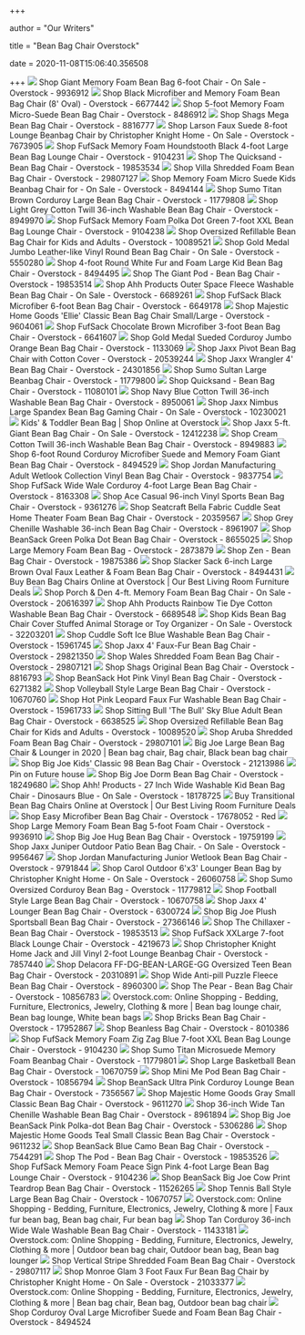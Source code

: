 +++
        
author = "Our Writers"
        
title = "Bean Bag Chair Overstock"
        
date = 2020-11-08T15:06:40.356508
        
+++
[ ![](https://ak1.ostkcdn.com/images/products/9936912/Giant-Memory-Foam-Bean-Bag-6-foot-Chair-9b086ac8-cece-4993-ba1e-8b4bafbe22af_600.jpg?impolicy=medium)](https://ak1.ostkcdn.com/images/products/9936912/Giant-Memory-Foam-Bean-Bag-6-foot-Chair-9b086ac8-cece-4993-ba1e-8b4bafbe22af_600.jpg?impolicy=medium) Shop Giant Memory Foam Bean Bag 6-foot Chair - On Sale - Overstock - 9936912
[ ![](https://ak1.ostkcdn.com/images/products/6677442/Black-Microfiber-and-Memory-Foam-Bean-Bag-Chair-8-Oval-9ee9e230-5b12-4695-bc4e-2092c8161f85_600.jpg?impolicy=medium)](https://ak1.ostkcdn.com/images/products/6677442/Black-Microfiber-and-Memory-Foam-Bean-Bag-Chair-8-Oval-9ee9e230-5b12-4695-bc4e-2092c8161f85_600.jpg?impolicy=medium) Shop Black Microfiber and Memory Foam Bean Bag Chair (8' Oval) - Overstock  - 6677442
[ ![](https://ak1.ostkcdn.com/images/products/8486912/5-foot-Memory-Foam-Bean-Bag-Chair-61302703-a8b2-4884-a03f-7dc82c5ea656_600.jpg?impolicy=medium)](https://ak1.ostkcdn.com/images/products/8486912/5-foot-Memory-Foam-Bean-Bag-Chair-61302703-a8b2-4884-a03f-7dc82c5ea656_600.jpg?impolicy=medium) Shop 5-foot Memory Foam Micro-Suede Bean Bag Chair - Overstock - 8486912
[ ![](https://ak1.ostkcdn.com/images/products/8816777/Shags-Mega-Bean-Bag-Chair-7c653512-ce9b-4be4-bec7-4d653ed6a832_600.jpg?impolicy=medium)](https://ak1.ostkcdn.com/images/products/8816777/Shags-Mega-Bean-Bag-Chair-7c653512-ce9b-4be4-bec7-4d653ed6a832_600.jpg?impolicy=medium) Shop Shags Mega Bean Bag Chair - Overstock - 8816777
[ ![](https://ak1.ostkcdn.com/images/products/is/images/direct/b67af45b5a4552c078fd2d504d63dcc00a33cf3a/Larson-Faux-Suede-8-foot-Lounge-Beanbag-Chair-by-Christopher-Knight-Home.jpg?impolicy=medium)](https://ak1.ostkcdn.com/images/products/is/images/direct/b67af45b5a4552c078fd2d504d63dcc00a33cf3a/Larson-Faux-Suede-8-foot-Lounge-Beanbag-Chair-by-Christopher-Knight-Home.jpg?impolicy=medium) Shop Larson Faux Suede 8-foot Lounge Beanbag Chair by Christopher Knight  Home - On Sale - Overstock - 7673905
[ ![](https://ak1.ostkcdn.com/images/products/9104231/FufSack-Memory-Foam-Houndstooth-Black-4-foot-Large-Bean-Bag-Lounge-Chair-5aa14372-1135-457b-8338-784b4dcc4d6d_600.jpg?impolicy=medium)](https://ak1.ostkcdn.com/images/products/9104231/FufSack-Memory-Foam-Houndstooth-Black-4-foot-Large-Bean-Bag-Lounge-Chair-5aa14372-1135-457b-8338-784b4dcc4d6d_600.jpg?impolicy=medium) Shop FufSack Memory Foam Houndstooth Black 4-foot Large Bean Bag Lounge  Chair - Overstock - 9104231
[ ![](https://ak1.ostkcdn.com/images/products/19853534/The-Quicksand-Bean-Bag-Chair-38988c81-c75a-4c4e-a08d-5a044dc9a37d_600.jpg?impolicy=medium)](https://ak1.ostkcdn.com/images/products/19853534/The-Quicksand-Bean-Bag-Chair-38988c81-c75a-4c4e-a08d-5a044dc9a37d_600.jpg?impolicy=medium) Shop The Quicksand - Bean Bag Chair - Overstock - 19853534
[ ![](https://ak1.ostkcdn.com/images/products/29807127/Villa-Shredded-Foam-Bean-Bag-Chair-7c6e6e41-2b41-4dbc-a4c0-514f66fe6cb8_600.jpg?impolicy=medium)](https://ak1.ostkcdn.com/images/products/29807127/Villa-Shredded-Foam-Bean-Bag-Chair-7c6e6e41-2b41-4dbc-a4c0-514f66fe6cb8_600.jpg?impolicy=medium) Shop Villa Shredded Foam Bean Bag Chair - Overstock - 29807127
[ ![](https://ak1.ostkcdn.com/images/products/8494144/Black-Micro-Suede-Theater-Sack-Kids-Mini-Sack-Bean-Bag-Chair-in-Plush-Microsuede-e5ca57d9-7101-48f1-9c12-96e3c9c54080_600.jpg?impolicy=medium)](https://ak1.ostkcdn.com/images/products/8494144/Black-Micro-Suede-Theater-Sack-Kids-Mini-Sack-Bean-Bag-Chair-in-Plush-Microsuede-e5ca57d9-7101-48f1-9c12-96e3c9c54080_600.jpg?impolicy=medium) Shop Memory Foam Micro Suede Kids Beanbag Chair for - On Sale - Overstock -  8494144
[ ![](https://ak1.ostkcdn.com/images/products/11779808/Titan-Cord-328413dd-16e4-4540-b149-ff111d8d6328_320.jpg?impolicy=medium)](https://ak1.ostkcdn.com/images/products/11779808/Titan-Cord-328413dd-16e4-4540-b149-ff111d8d6328_320.jpg?impolicy=medium) Shop Sumo Titan Brown Corduroy Large Bean Bag Chair - Overstock - 11779808
[ ![](https://ak1.ostkcdn.com/images/products/8949970/Light-Grey-Cotton-Twill-36-inch-Washable-Bean-Bag-Chair-d7038b19-0f13-41ce-8b35-ad3003e1f161_600.jpg?impolicy=medium)](https://ak1.ostkcdn.com/images/products/8949970/Light-Grey-Cotton-Twill-36-inch-Washable-Bean-Bag-Chair-d7038b19-0f13-41ce-8b35-ad3003e1f161_600.jpg?impolicy=medium) Shop Light Grey Cotton Twill 36-inch Washable Bean Bag Chair - Overstock -  8949970
[ ![](https://ak1.ostkcdn.com/images/products/9104238/FufSack-Memory-Foam-Polka-Dot-Green-7-foot-XXL-Bean-Bag-Lounge-Chair-dd41f5bd-7433-453b-bc52-88a1d375b25c_600.jpg?impolicy=medium)](https://ak1.ostkcdn.com/images/products/9104238/FufSack-Memory-Foam-Polka-Dot-Green-7-foot-XXL-Bean-Bag-Lounge-Chair-dd41f5bd-7433-453b-bc52-88a1d375b25c_600.jpg?impolicy=medium) Shop FufSack Memory Foam Polka Dot Green 7-foot XXL Bean Bag Lounge Chair -  Overstock - 9104238
[ ![](https://ak1.ostkcdn.com/images/products/is/images/direct/00a03078ee7585263a89c4489992ab3f2ed842a6/Kids-%26-Adults-Bean-Bag-Chair.jpg?impolicy=medium)](https://ak1.ostkcdn.com/images/products/is/images/direct/00a03078ee7585263a89c4489992ab3f2ed842a6/Kids-%26-Adults-Bean-Bag-Chair.jpg?impolicy=medium) Shop Oversized Refillable Bean Bag Chair for Kids and Adults - Overstock -  10089521
[ ![](https://ak1.ostkcdn.com/images/products/5550280/Gold-Medal-Jumbo-Leather-like-Vinyl-Round-Bean-Bag-Chair-6c2b18e9-524d-493d-9077-0615c23ca51f_600.jpg?impolicy=medium)](https://ak1.ostkcdn.com/images/products/5550280/Gold-Medal-Jumbo-Leather-like-Vinyl-Round-Bean-Bag-Chair-6c2b18e9-524d-493d-9077-0615c23ca51f_600.jpg?impolicy=medium) Shop Gold Medal Jumbo Leather-like Vinyl Round Bean Bag Chair - On Sale -  Overstock - 5550280
[ ![](https://ak1.ostkcdn.com/images/products/8494495/4-foot-Round-White-Fur-and-Foam-Large-Kid-Bean-Bag-Chair-5c1305e8-ff2e-4ad4-ad36-b0936843014b_600.jpg?impolicy=medium)](https://ak1.ostkcdn.com/images/products/8494495/4-foot-Round-White-Fur-and-Foam-Large-Kid-Bean-Bag-Chair-5c1305e8-ff2e-4ad4-ad36-b0936843014b_600.jpg?impolicy=medium) Shop 4-foot Round White Fur and Foam Large Kid Bean Bag Chair - Overstock -  8494495
[ ![](https://ak1.ostkcdn.com/images/products/19853514/The-Giant-Pod-Bean-Bag-Chair-4f223b68-0797-4b14-b463-873d8913933a_600.jpg?impolicy=medium)](https://ak1.ostkcdn.com/images/products/19853514/The-Giant-Pod-Bean-Bag-Chair-4f223b68-0797-4b14-b463-873d8913933a_600.jpg?impolicy=medium) Shop The Giant Pod - Bean Bag Chair - Overstock - 19853514
[ ![](https://ak1.ostkcdn.com/images/products/6689261/Ahh-Products-Outer-Space-Fleece-Washable-Bean-Bag-Chair-fc946d57-90d4-4607-b537-100c0e568124_600.jpg?impolicy=medium)](https://ak1.ostkcdn.com/images/products/6689261/Ahh-Products-Outer-Space-Fleece-Washable-Bean-Bag-Chair-fc946d57-90d4-4607-b537-100c0e568124_600.jpg?impolicy=medium) Shop Ahh Products Outer Space Fleece Washable Bean Bag Chair - On Sale -  Overstock - 6689261
[ ![](https://ak1.ostkcdn.com/images/products/6649178/FufSack-Black-Microfiber-6-foot-Bean-Bag-Chair-1e8d578b-b384-4736-bc9a-1ca7a439a377_600.jpg?impolicy=medium)](https://ak1.ostkcdn.com/images/products/6649178/FufSack-Black-Microfiber-6-foot-Bean-Bag-Chair-1e8d578b-b384-4736-bc9a-1ca7a439a377_600.jpg?impolicy=medium) Shop FufSack Black Microfiber 6-foot Bean Bag Chair - Overstock - 6649178
[ ![](https://ak1.ostkcdn.com/images/products/9604061/Majestic-Home-Goods-Ellie-Classic-Bean-Bag-Chair-Small-Large-0712060a-2acd-4f65-a52b-eee112bf8941_600.jpg?impolicy=medium)](https://ak1.ostkcdn.com/images/products/9604061/Majestic-Home-Goods-Ellie-Classic-Bean-Bag-Chair-Small-Large-0712060a-2acd-4f65-a52b-eee112bf8941_600.jpg?impolicy=medium) Shop Majestic Home Goods 'Ellie' Classic Bean Bag Chair Small/Large -  Overstock - 9604061
[ ![](https://ak1.ostkcdn.com/images/products/6641607/FufSack-Chocolate-Brown-Microfiber-3-foot-Bean-Bag-Chair-P14204776.jpg?impolicy=medium)](https://ak1.ostkcdn.com/images/products/6641607/FufSack-Chocolate-Brown-Microfiber-3-foot-Bean-Bag-Chair-P14204776.jpg?impolicy=medium) Shop FufSack Chocolate Brown Microfiber 3-foot Bean Bag Chair - Overstock -  6641607
[ ![](https://ak1.ostkcdn.com/images/products/1133069/Gold-Medal-Sueded-Corduroy-Jumbo-Orange-Bean-Bag-Chair-54f94160-fd9f-4b80-a5fc-c173c408f6fd_600.jpg?impolicy=medium)](https://ak1.ostkcdn.com/images/products/1133069/Gold-Medal-Sueded-Corduroy-Jumbo-Orange-Bean-Bag-Chair-54f94160-fd9f-4b80-a5fc-c173c408f6fd_600.jpg?impolicy=medium) Shop Gold Medal Sueded Corduroy Jumbo Orange Bean Bag Chair - Overstock -  1133069
[ ![](https://ak1.ostkcdn.com/images/products/20539244/Jaxx-Pivot-Bean-Bag-Chair-with-Cotton-Cover-99fbd8ca-c4d8-4609-b2e2-251ba3e94926_600.jpg?impolicy=medium)](https://ak1.ostkcdn.com/images/products/20539244/Jaxx-Pivot-Bean-Bag-Chair-with-Cotton-Cover-99fbd8ca-c4d8-4609-b2e2-251ba3e94926_600.jpg?impolicy=medium) Shop Jaxx Pivot Bean Bag Chair with Cotton Cover - Overstock - 20539244
[ ![](https://ak1.ostkcdn.com/images/products/24301856/Jaxx-Wrangler-4-Bean-Bag-Chair-f9aadfdf-9c3d-4365-b41a-abebbb8a7029_600.jpg?impolicy=medium)](https://ak1.ostkcdn.com/images/products/24301856/Jaxx-Wrangler-4-Bean-Bag-Chair-f9aadfdf-9c3d-4365-b41a-abebbb8a7029_600.jpg?impolicy=medium) Shop Jaxx Wrangler 4' Bean Bag Chair - Overstock - 24301856
[ ![](https://ak1.ostkcdn.com/images/products/11779800/Sultan-Cord-d42ad653-1691-4ad9-aa3c-c9870abaa711_320.jpg?impolicy=medium)](https://ak1.ostkcdn.com/images/products/11779800/Sultan-Cord-d42ad653-1691-4ad9-aa3c-c9870abaa711_320.jpg?impolicy=medium) Shop Sumo Sultan Large Beanbag Chair - Overstock - 11779800
[ ![](https://ak1.ostkcdn.com/images/products/11080101/Quicksand-Bean-Bag-Chair-48f1a829-b02c-446a-97ef-37dec86ff4b7_600.jpg?impolicy=medium)](https://ak1.ostkcdn.com/images/products/11080101/Quicksand-Bean-Bag-Chair-48f1a829-b02c-446a-97ef-37dec86ff4b7_600.jpg?impolicy=medium) Shop Quicksand - Bean Bag Chair - Overstock - 11080101
[ ![](https://ak1.ostkcdn.com/images/products/8950061/Navy-Blue-Cotton-Twill-36-inch-Washable-Bean-Bag-Chair-8a9d60d6-a9d8-4c3e-b669-0751a6899905_600.jpg?impolicy=medium)](https://ak1.ostkcdn.com/images/products/8950061/Navy-Blue-Cotton-Twill-36-inch-Washable-Bean-Bag-Chair-8a9d60d6-a9d8-4c3e-b669-0751a6899905_600.jpg?impolicy=medium) Shop Navy Blue Cotton Twill 36-inch Washable Bean Bag Chair - Overstock -  8950061
[ ![](https://ak1.ostkcdn.com/images/products/10230021/Jaxx-Nimbus-Large-Spandex-Bean-Bag-Gaming-Chair-34c34f5d-0ec6-4ef6-be57-d5636c1ee61c_600.jpg?impolicy=medium)](https://ak1.ostkcdn.com/images/products/10230021/Jaxx-Nimbus-Large-Spandex-Bean-Bag-Gaming-Chair-34c34f5d-0ec6-4ef6-be57-d5636c1ee61c_600.jpg?impolicy=medium) Shop Jaxx Nimbus Large Spandex Bean Bag Gaming Chair - On Sale - Overstock  - 10230021
[ ![](https://ak1.ostkcdn.com/images/products/27983171/Porch-Den-Carol-Oversized-Bean-Bag-Chair-ae6f1889-5d7a-46bc-91c0-8689a66b93fe_1000.jpg?imwidth=400&impolicy=medium)](https://ak1.ostkcdn.com/images/products/27983171/Porch-Den-Carol-Oversized-Bean-Bag-Chair-ae6f1889-5d7a-46bc-91c0-8689a66b93fe_1000.jpg?imwidth=400&impolicy=medium) Kids' & Toddler Bean Bag | Shop Online at Overstock
[ ![](https://ak1.ostkcdn.com/images/products/12412238/Jaxx-5-ft.-Giant-Bean-Bag-Chair-8f4da42c-e9e1-44a0-9a4f-3b8fb852a14d.jpg)](https://ak1.ostkcdn.com/images/products/12412238/Jaxx-5-ft.-Giant-Bean-Bag-Chair-8f4da42c-e9e1-44a0-9a4f-3b8fb852a14d.jpg) Shop Jaxx 5-ft. Giant Bean Bag Chair - On Sale - Overstock - 12412238
[ ![](https://ak1.ostkcdn.com/images/products/8949883/Cream-Cotton-Twill-36-inch-Washable-Bean-Bag-Chair-b31312ac-04c6-492c-9877-131ee4984a1d_600.jpg?impolicy=medium)](https://ak1.ostkcdn.com/images/products/8949883/Cream-Cotton-Twill-36-inch-Washable-Bean-Bag-Chair-b31312ac-04c6-492c-9877-131ee4984a1d_600.jpg?impolicy=medium) Shop Cream Cotton Twill 36-inch Washable Bean Bag Chair - Overstock -  8949883
[ ![](https://ak1.ostkcdn.com/images/products/8494529/6-Round-Black-Corduroy-6-foot-Round-Corduroy-Microfiber-Suede-and-Foam-Giant-Bean-Bag-Chair-f782c7f1-64a8-44be-b340-0ec8a614e23e_600.jpg?impolicy=medium)](https://ak1.ostkcdn.com/images/products/8494529/6-Round-Black-Corduroy-6-foot-Round-Corduroy-Microfiber-Suede-and-Foam-Giant-Bean-Bag-Chair-f782c7f1-64a8-44be-b340-0ec8a614e23e_600.jpg?impolicy=medium) Shop 6-foot Round Corduroy Microfiber Suede and Memory Foam Giant Bean Bag  Chair - Overstock - 8494529
[ ![](https://ak1.ostkcdn.com/images/products/9837754/Jordan-Manufacturing-Adult-Wetlook-Collection-259fdb7d-86a7-4a9c-9d62-e3e589cd7706_600.jpg?impolicy=medium)](https://ak1.ostkcdn.com/images/products/9837754/Jordan-Manufacturing-Adult-Wetlook-Collection-259fdb7d-86a7-4a9c-9d62-e3e589cd7706_600.jpg?impolicy=medium) Shop Jordan Manufacturing Adult Wetlook Collection Vinyl Bean Bag Chair -  Overstock - 9837754
[ ![](https://ak1.ostkcdn.com/images/products/8163308/FufSack-Wide-Wale-Corduroy-4-foot-Large-Bean-Bag-Chair-3245d8bf-b2a7-43d4-beb5-7cb2c6177975_600.jpg?impolicy=medium)](https://ak1.ostkcdn.com/images/products/8163308/FufSack-Wide-Wale-Corduroy-4-foot-Large-Bean-Bag-Chair-3245d8bf-b2a7-43d4-beb5-7cb2c6177975_600.jpg?impolicy=medium) Shop FufSack Wide Wale Corduroy 4-foot Large Bean Bag Chair - Overstock -  8163308
[ ![](https://ak1.ostkcdn.com/images/products/9361276/Ace-Casual-96-inch-Vinyl-Sports-Bean-Bag-Chair-d31af890-6197-4abb-8212-2dc90cb8a9eb_600.jpg?impolicy=medium)](https://ak1.ostkcdn.com/images/products/9361276/Ace-Casual-96-inch-Vinyl-Sports-Bean-Bag-Chair-d31af890-6197-4abb-8212-2dc90cb8a9eb_600.jpg?impolicy=medium) Shop Ace Casual 96-inch Vinyl Sports Bean Bag Chair - Overstock - 9361276
[ ![](https://ak1.ostkcdn.com/images/products/20359567/Seatcraft-Bella-Fabric-Cuddle-Seat-Home-Theater-Foam-Bean-Bag-Chair-6e9cd572-1440-4145-b6b3-b8c3487d1321_600.jpg?impolicy=medium)](https://ak1.ostkcdn.com/images/products/20359567/Seatcraft-Bella-Fabric-Cuddle-Seat-Home-Theater-Foam-Bean-Bag-Chair-6e9cd572-1440-4145-b6b3-b8c3487d1321_600.jpg?impolicy=medium) Shop Seatcraft Bella Fabric Cuddle Seat Home Theater Foam Bean Bag Chair -  Overstock - 20359567
[ ![](https://ak1.ostkcdn.com/images/products/8961907/Grey-Chenille-Washable-36-inch-Bean-Bag-Chair-43119d7b-1b83-4956-b0c6-951fabb2b3a8_600.jpg?impolicy=medium)](https://ak1.ostkcdn.com/images/products/8961907/Grey-Chenille-Washable-36-inch-Bean-Bag-Chair-43119d7b-1b83-4956-b0c6-951fabb2b3a8_600.jpg?impolicy=medium) Shop Grey Chenille Washable 36-inch Bean Bag Chair - Overstock - 8961907
[ ![](https://ak1.ostkcdn.com/images/products/8655025/BeanSack-Green-Polka-Dot-Bean-Bag-Chair-a39422cb-3ef1-45e2-af3c-b9bc166b691d_600.jpg?impolicy=medium)](https://ak1.ostkcdn.com/images/products/8655025/BeanSack-Green-Polka-Dot-Bean-Bag-Chair-a39422cb-3ef1-45e2-af3c-b9bc166b691d_600.jpg?impolicy=medium) Shop BeanSack Green Polka Dot Bean Bag Chair - Overstock - 8655025
[ ![](https://ak1.ostkcdn.com/images/products/2873879/Large-Memory-Foam-Bean-Bag-556bd0b4-39f9-4b33-9ffc-9c10d3d34810_600.jpg?impolicy=medium)](https://ak1.ostkcdn.com/images/products/2873879/Large-Memory-Foam-Bean-Bag-556bd0b4-39f9-4b33-9ffc-9c10d3d34810_600.jpg?impolicy=medium) Shop Large Memory Foam Bean Bag - Overstock - 2873879
[ ![](https://ak1.ostkcdn.com/images/products/19875386/Zen-Bean-Bag-Chair-a15d0906-945a-439d-8076-56842db8db60_600.jpg?impolicy=medium)](https://ak1.ostkcdn.com/images/products/19875386/Zen-Bean-Bag-Chair-a15d0906-945a-439d-8076-56842db8db60_600.jpg?impolicy=medium) Shop Zen - Bean Bag Chair - Overstock - 19875386
[ ![](https://ak1.ostkcdn.com/images/products/8494431/Slacker-Sack-6-inch-Large-Brown-Oval-Faux-Leather-Foam-Bean-Bag-Chair-81a22559-a6e5-4abe-bbb6-858b14fdda1f_600.jpg?impolicy=medium)](https://ak1.ostkcdn.com/images/products/8494431/Slacker-Sack-6-inch-Large-Brown-Oval-Faux-Leather-Foam-Bean-Bag-Chair-81a22559-a6e5-4abe-bbb6-858b14fdda1f_600.jpg?impolicy=medium) Shop Slacker Sack 6-inch Large Brown Oval Faux Leather & Foam Bean Bag Chair  - Overstock - 8494431
[ ![](https://ak1.ostkcdn.com/images/products/is/images/direct/ea22a93ab5ade09d6c60f6ad4daa7538af6e7f2c/Bates-Traditional-5-Foot-Suede-Bean-Bag-%28Cover-Only%29-by-Christopher-Knight-Home.jpg?imwidth=200&impolicy=medium)](https://ak1.ostkcdn.com/images/products/is/images/direct/ea22a93ab5ade09d6c60f6ad4daa7538af6e7f2c/Bates-Traditional-5-Foot-Suede-Bean-Bag-%28Cover-Only%29-by-Christopher-Knight-Home.jpg?imwidth=200&impolicy=medium) Buy Bean Bag Chairs Online at Overstock | Our Best Living Room Furniture  Deals
[ ![](https://ak1.ostkcdn.com/images/products/9936984/Memory-Foam-Bean-Bag-4-foot-Chair-f21e7aa1-7164-4609-8358-e41c6544c312_600.jpg?impolicy=medium)](https://ak1.ostkcdn.com/images/products/9936984/Memory-Foam-Bean-Bag-4-foot-Chair-f21e7aa1-7164-4609-8358-e41c6544c312_600.jpg?impolicy=medium) Shop Porch & Den 4-ft. Memory Foam Bean Bag Chair - On Sale - Overstock -  20616397
[ ![](https://ak1.ostkcdn.com/images/products/6689548/Ahh-Products-Rainbow-Tie-Dye-Cotton-Washable-Bean-Bag-Chair-6e3e4884-6b06-4cc6-9b74-e07c80a81738_600.jpg?impolicy=medium)](https://ak1.ostkcdn.com/images/products/6689548/Ahh-Products-Rainbow-Tie-Dye-Cotton-Washable-Bean-Bag-Chair-6e3e4884-6b06-4cc6-9b74-e07c80a81738_600.jpg?impolicy=medium) Shop Ahh Products Rainbow Tie Dye Cotton Washable Bean Bag Chair - Overstock  - 6689548
[ ![](https://ak1.ostkcdn.com/images/products/is/images/direct/1ecb41f47b2d61c6951d84d62003d4e631b03f8a/Kids-Bean-Bag-Chair-Cover-Stuffed-Animal-Storage%2C-38%22-Toy-Organizer.jpg?impolicy=medium)](https://ak1.ostkcdn.com/images/products/is/images/direct/1ecb41f47b2d61c6951d84d62003d4e631b03f8a/Kids-Bean-Bag-Chair-Cover-Stuffed-Animal-Storage%2C-38%22-Toy-Organizer.jpg?impolicy=medium) Shop Kids Bean Bag Chair Cover Stuffed Animal Storage or Toy Organizer - On  Sale - Overstock - 32203201
[ ![](https://ak1.ostkcdn.com/images/products/15961745/Cuddle-Soft-Ice-Blue-Washable-Bean-Bag-Chair-908a5042-21ef-467b-bf86-820d2d6897e9_600.jpg?impolicy=medium)](https://ak1.ostkcdn.com/images/products/15961745/Cuddle-Soft-Ice-Blue-Washable-Bean-Bag-Chair-908a5042-21ef-467b-bf86-820d2d6897e9_600.jpg?impolicy=medium) Shop Cuddle Soft Ice Blue Washable Bean Bag Chair - Overstock - 15961745
[ ![](https://ak1.ostkcdn.com/images/products/29821350/Jaxx-4-Faux-Fur-Bean-Bag-Chair-757ad234-1987-403e-893a-f3b190e8dcd4_600.jpg?impolicy=medium)](https://ak1.ostkcdn.com/images/products/29821350/Jaxx-4-Faux-Fur-Bean-Bag-Chair-757ad234-1987-403e-893a-f3b190e8dcd4_600.jpg?impolicy=medium) Shop Jaxx 4' Faux-Fur Bean Bag Chair - Overstock - 29821350
[ ![](https://ak1.ostkcdn.com/images/products/29807121/Wales-Shredded-Foam-Bean-Bag-Chair-e8b405f8-3eba-49fb-99f6-574ec79228bd_600.jpg?impolicy=medium)](https://ak1.ostkcdn.com/images/products/29807121/Wales-Shredded-Foam-Bean-Bag-Chair-e8b405f8-3eba-49fb-99f6-574ec79228bd_600.jpg?impolicy=medium) Shop Wales Shredded Foam Bean Bag Chair - Overstock - 29807121
[ ![](https://ak1.ostkcdn.com/images/products/8816793/Shags-Original-Bean-Bag-Chair-3c96f61a-5182-4029-ad38-73d9d709c26d_600.jpg?impolicy=medium)](https://ak1.ostkcdn.com/images/products/8816793/Shags-Original-Bean-Bag-Chair-3c96f61a-5182-4029-ad38-73d9d709c26d_600.jpg?impolicy=medium) Shop Shags Original Bean Bag Chair - Overstock - 8816793
[ ![](https://ak1.ostkcdn.com/images/products/6271382/BeanSack-Hot-Pink-Vinyl-Bean-Bag-Chair-05277b37-1b05-4130-a2d9-2c37b15c8ef0_600.jpg?impolicy=medium)](https://ak1.ostkcdn.com/images/products/6271382/BeanSack-Hot-Pink-Vinyl-Bean-Bag-Chair-05277b37-1b05-4130-a2d9-2c37b15c8ef0_600.jpg?impolicy=medium) Shop BeanSack Hot Pink Vinyl Bean Bag Chair - Overstock - 6271382
[ ![](https://ak1.ostkcdn.com/images/products/10670760/Volleyball-Style-Large-Bean-Bag-Chair-05adeec1-febe-445d-ae58-313fd7054e4b_600.jpg?impolicy=medium)](https://ak1.ostkcdn.com/images/products/10670760/Volleyball-Style-Large-Bean-Bag-Chair-05adeec1-febe-445d-ae58-313fd7054e4b_600.jpg?impolicy=medium) Shop Volleyball Style Large Bean Bag Chair - Overstock - 10670760
[ ![](https://ak1.ostkcdn.com/images/products/15961733/Hot-Pink-Leopard-Faux-Fur-Washable-Bean-Bag-Chair-a8d62076-312b-43c4-a24b-683ae1c73058_600.jpg?impolicy=medium)](https://ak1.ostkcdn.com/images/products/15961733/Hot-Pink-Leopard-Faux-Fur-Washable-Bean-Bag-Chair-a8d62076-312b-43c4-a24b-683ae1c73058_600.jpg?impolicy=medium) Shop Hot Pink Leopard Faux Fur Washable Bean Bag Chair - Overstock -  15961733
[ ![](https://ak1.ostkcdn.com/images/products/6638525/Sitting-Bull-The-Bull-Sky-Blue-Bean-Bag-P14202243.jpg?impolicy=medium)](https://ak1.ostkcdn.com/images/products/6638525/Sitting-Bull-The-Bull-Sky-Blue-Bean-Bag-P14202243.jpg?impolicy=medium) Shop Sitting Bull 'The Bull' Sky Blue Adult Bean Bag Chair - Overstock -  6638525
[ ![](https://ak1.ostkcdn.com/images/products/is/images/direct/6edd18883ea8025ac815da5971d6d477ca8852e1/Kids-%26-Adults-Bean-Bag-Chair.jpg?impolicy=medium)](https://ak1.ostkcdn.com/images/products/is/images/direct/6edd18883ea8025ac815da5971d6d477ca8852e1/Kids-%26-Adults-Bean-Bag-Chair.jpg?impolicy=medium) Shop Oversized Refillable Bean Bag Chair for Kids and Adults - Overstock -  10089520
[ ![](https://ak1.ostkcdn.com/images/products/29807101/Aruba-Shredded-Foam-Bean-Bag-Chair-33bd6072-b05c-4175-94eb-3a588fba1007_600.jpg?impolicy=medium)](https://ak1.ostkcdn.com/images/products/29807101/Aruba-Shredded-Foam-Bean-Bag-Chair-33bd6072-b05c-4175-94eb-3a588fba1007_600.jpg?impolicy=medium) Shop Aruba Shredded Foam Bean Bag Chair - Overstock - 29807101
[ ![](https://i.pinimg.com/originals/00/ba/73/00ba7374f44eb7d89eeb94c77b179bfb.jpg)](https://i.pinimg.com/originals/00/ba/73/00ba7374f44eb7d89eeb94c77b179bfb.jpg) Big Joe Large Bean Bag Chair & Lounger in 2020 | Bean bag chair, Bag chair,  Black bean bag chair
[ ![](https://ak1.ostkcdn.com/images/products/21213986/Big-Joe-Kids-Classic-98-Bean-Bag-Chair-cca29cf5-22fc-45ff-bdd7-924caf7f46fa_600.jpg?impolicy=medium)](https://ak1.ostkcdn.com/images/products/21213986/Big-Joe-Kids-Classic-98-Bean-Bag-Chair-cca29cf5-22fc-45ff-bdd7-924caf7f46fa_600.jpg?impolicy=medium) Shop Big Joe Kids' Classic 98 Bean Bag Chair - Overstock - 21213986
[ ![](https://i.pinimg.com/originals/82/1d/ef/821defa73ef4cb2edb8ce91ecbf3870c.jpg)](https://i.pinimg.com/originals/82/1d/ef/821defa73ef4cb2edb8ce91ecbf3870c.jpg) Pin on Future house 
[ ![](https://ak1.ostkcdn.com/images/products/18249680/Big-Joe-Dorm-Bean-Bag-Chair-0db58b74-82dc-4d09-a23b-0cacd6c18b21_600.jpg?impolicy=medium)](https://ak1.ostkcdn.com/images/products/18249680/Big-Joe-Dorm-Bean-Bag-Chair-0db58b74-82dc-4d09-a23b-0cacd6c18b21_600.jpg?impolicy=medium) Shop Big Joe Dorm Bean Bag Chair - Overstock - 18249680
[ ![](https://ak1.ostkcdn.com/images/products/18178725/Ahh-Products-27-Inch-Wide-Washable-Kid-Bean-Bag-Chair-Dinosaurs-Blue-75a23283-cd35-4615-98b9-f517d469363b_600.jpg?impolicy=medium)](https://ak1.ostkcdn.com/images/products/18178725/Ahh-Products-27-Inch-Wide-Washable-Kid-Bean-Bag-Chair-Dinosaurs-Blue-75a23283-cd35-4615-98b9-f517d469363b_600.jpg?impolicy=medium) Shop Ahh! Products - 27 Inch Wide Washable Kid Bean Bag Chair - Dinosaurs  Blue - On Sale - Overstock - 18178725
[ ![](https://ak1.ostkcdn.com/images/products/27679097/Porch-Den-Keerins-Self-Expanding-Foam-Indoor-Outdoor-Bean-Bag-Nylon-Self-Expanding-6107d689-81ab-4380-8951-2398b7168b6d_1000.jpg?imwidth=400&impolicy=medium)](https://ak1.ostkcdn.com/images/products/27679097/Porch-Den-Keerins-Self-Expanding-Foam-Indoor-Outdoor-Bean-Bag-Nylon-Self-Expanding-6107d689-81ab-4380-8951-2398b7168b6d_1000.jpg?imwidth=400&impolicy=medium) Buy Transitional Bean Bag Chairs Online at Overstock | Our Best Living Room  Furniture Deals
[ ![](https://ak1.ostkcdn.com/images/products/17678052/Easy-Microfiber-Bean-Bag-Chair-fe04a501-b67c-4962-a684-97346551d944_600.jpg?impolicy=medium)](https://ak1.ostkcdn.com/images/products/17678052/Easy-Microfiber-Bean-Bag-Chair-fe04a501-b67c-4962-a684-97346551d944_600.jpg?impolicy=medium) Shop Easy Microfiber Bean Bag Chair - Overstock - 17678052 - Red
[ ![](https://ak1.ostkcdn.com/images/products/9936910/P17092311.jpg?impolicy=medium)](https://ak1.ostkcdn.com/images/products/9936910/P17092311.jpg?impolicy=medium) Shop Large Memory Foam Bean Bag 5-foot Foam Chair - Overstock - 9936910
[ ![](https://ak1.ostkcdn.com/images/products/19759199/Big-Joe-Hug-Bean-Bag-Chair-3a090ba6-136a-41d0-96c8-baf2d94b7509_600.jpg?impolicy=medium)](https://ak1.ostkcdn.com/images/products/19759199/Big-Joe-Hug-Bean-Bag-Chair-3a090ba6-136a-41d0-96c8-baf2d94b7509_600.jpg?impolicy=medium) Shop Big Joe Hug Bean Bag Chair - Overstock - 19759199
[ ![](https://ak1.ostkcdn.com/images/products/9956467/Jaxx-Juniper-Outdoor-Patio-Bean-Bag-Chair.-dde465d7-a17f-4551-a652-62fea4fc4ae6_600.jpg?impolicy=medium)](https://ak1.ostkcdn.com/images/products/9956467/Jaxx-Juniper-Outdoor-Patio-Bean-Bag-Chair.-dde465d7-a17f-4551-a652-62fea4fc4ae6_600.jpg?impolicy=medium) Shop Jaxx Juniper Outdoor Patio Bean Bag Chair. - On Sale - Overstock -  9956467
[ ![](https://ak1.ostkcdn.com/images/products/9791844/Jordan-Manufacturing-Junior-Wetlook-Bean-Bag-Chair-af9154ca-0b59-4a45-abba-482ee50fb5ab_600.jpg?impolicy=medium)](https://ak1.ostkcdn.com/images/products/9791844/Jordan-Manufacturing-Junior-Wetlook-Bean-Bag-Chair-af9154ca-0b59-4a45-abba-482ee50fb5ab_600.jpg?impolicy=medium) Shop Jordan Manufacturing Junior Wetlook Bean Bag Chair - Overstock -  9791844
[ ![](https://ak1.ostkcdn.com/images/products/26060758/Carol-Outdoor-6x3-Lounger-Bean-Bag-by-Christopher-Knight-Home-cfdbfa55-7a7a-4013-bdc8-2e14b5a72e16_600.jpg?impolicy=medium)](https://ak1.ostkcdn.com/images/products/26060758/Carol-Outdoor-6x3-Lounger-Bean-Bag-by-Christopher-Knight-Home-cfdbfa55-7a7a-4013-bdc8-2e14b5a72e16_600.jpg?impolicy=medium) Shop Carol Outdoor 6'x3' Lounger Bean Bag by Christopher Knight Home - On  Sale - Overstock - 26060758
[ ![](https://ak1.ostkcdn.com/images/products/11779812/Sumo-Oversized-Corduroy-Bean-Bag-edacf8cf-7859-4f97-9a21-a461c2d9d6f7_320.jpg?impolicy=medium)](https://ak1.ostkcdn.com/images/products/11779812/Sumo-Oversized-Corduroy-Bean-Bag-edacf8cf-7859-4f97-9a21-a461c2d9d6f7_320.jpg?impolicy=medium) Shop Sumo Oversized Corduroy Bean Bag - Overstock - 11779812
[ ![](https://ak1.ostkcdn.com/images/products/10670758/Football-Style-Large-Bean-Bag-Chair-4fc54201-8830-4aaa-9d22-1e85f791ee11_600.jpg?impolicy=medium)](https://ak1.ostkcdn.com/images/products/10670758/Football-Style-Large-Bean-Bag-Chair-4fc54201-8830-4aaa-9d22-1e85f791ee11_600.jpg?impolicy=medium) Shop Football Style Large Bean Bag Chair - Overstock - 10670758
[ ![](https://ak1.ostkcdn.com/images/products/6300724/Jaxx-4-Lounger-Bean-Bag-Chair-c98f7183-fa64-4aae-86fd-199a1fb33c18_600.jpg?impolicy=medium)](https://ak1.ostkcdn.com/images/products/6300724/Jaxx-4-Lounger-Bean-Bag-Chair-c98f7183-fa64-4aae-86fd-199a1fb33c18_600.jpg?impolicy=medium) Shop Jaxx 4' Lounger Bean Bag Chair - Overstock - 6300724
[ ![](https://ak1.ostkcdn.com/images/products/27366146/Big-Joe-Plush-Sportsball-Bean-Bag-Chair-07bb7aa7-7303-4856-80f0-aaebe16fd868_600.jpg?impolicy=medium)](https://ak1.ostkcdn.com/images/products/27366146/Big-Joe-Plush-Sportsball-Bean-Bag-Chair-07bb7aa7-7303-4856-80f0-aaebe16fd868_600.jpg?impolicy=medium) Shop Big Joe Plush Sportsball Bean Bag Chair - Overstock - 27366146
[ ![](https://ak1.ostkcdn.com/images/products/19853513/The-Chillaxer-Bean-Bag-Chair-209570ff-4464-4349-bf91-8f818c49059d_320.jpg?impolicy=medium)](https://ak1.ostkcdn.com/images/products/19853513/The-Chillaxer-Bean-Bag-Chair-209570ff-4464-4349-bf91-8f818c49059d_320.jpg?impolicy=medium) Shop The Chillaxer - Bean Bag Chair - Overstock - 19853513
[ ![](https://ak1.ostkcdn.com/images/products/4219673/FufSack-XXLarge-7-foot-Black-Lounge-Chair-P12213933b.jpg?impolicy=medium)](https://ak1.ostkcdn.com/images/products/4219673/FufSack-XXLarge-7-foot-Black-Lounge-Chair-P12213933b.jpg?impolicy=medium) Shop FufSack XXLarge 7-foot Black Lounge Chair - Overstock - 4219673
[ ![](https://ak1.ostkcdn.com/images/products/7857440/Christopher-Knight-Home-Jack-and-Jill-Vinyl-2-foot-Lounge-Beanbag-Chair-b4271b2d-a815-4e3f-9d40-caa942196f8c_600.jpg?impolicy=medium)](https://ak1.ostkcdn.com/images/products/7857440/Christopher-Knight-Home-Jack-and-Jill-Vinyl-2-foot-Lounge-Beanbag-Chair-b4271b2d-a815-4e3f-9d40-caa942196f8c_600.jpg?impolicy=medium) Shop Christopher Knight Home Jack and Jill Vinyl 2-foot Lounge Beanbag Chair  - Overstock - 7857440
[ ![](https://ak1.ostkcdn.com/images/products/is/images/direct/1a7d72620f7cfc01ad314e495686063d6eb2f020/Delacora-FF-DG-BEAN-LARGE-GG-Oversized-Teen-Bean-Bag-Chair.jpg?impolicy=medium)](https://ak1.ostkcdn.com/images/products/is/images/direct/1a7d72620f7cfc01ad314e495686063d6eb2f020/Delacora-FF-DG-BEAN-LARGE-GG-Oversized-Teen-Bean-Bag-Chair.jpg?impolicy=medium) Shop Delacora FF-DG-BEAN-LARGE-GG Oversized Teen Bean Bag Chair - Overstock  - 20310891
[ ![](https://ak1.ostkcdn.com/images/products/8960300/Wide-Anti-pill-Puzzle-Fleece-Bean-Bag-Chair-7fbc2e72-bb13-4890-9065-c1b7118e9fb8_600.jpg?impolicy=medium)](https://ak1.ostkcdn.com/images/products/8960300/Wide-Anti-pill-Puzzle-Fleece-Bean-Bag-Chair-7fbc2e72-bb13-4890-9065-c1b7118e9fb8_600.jpg?impolicy=medium) Shop Wide Anti-pill Puzzle Fleece Bean Bag Chair - Overstock - 8960300
[ ![](https://ak1.ostkcdn.com/images/products/10856783/The-Pear-Bean-Bag-Chair-6e76283a-820d-4d0c-b3f8-fc6613ba829e_600.jpg?impolicy=medium)](https://ak1.ostkcdn.com/images/products/10856783/The-Pear-Bean-Bag-Chair-6e76283a-820d-4d0c-b3f8-fc6613ba829e_600.jpg?impolicy=medium) Shop The Pear - Bean Bag Chair - Overstock - 10856783
[ ![](https://i.pinimg.com/originals/a8/00/af/a800af5ae14fd47655d4e078b8334c09.jpg)](https://i.pinimg.com/originals/a8/00/af/a800af5ae14fd47655d4e078b8334c09.jpg) Overstock.com: Online Shopping - Bedding, Furniture, Electronics, Jewelry,  Clothing & more | Bean bag lounge chair, Bean bag lounge, White bean bags
[ ![](https://ak1.ostkcdn.com/images/products/17952867/Bricks-Bean-Bag-Chair-d9941422-5210-46ed-b16f-a6a39b382a8f_600.jpg?impolicy=medium)](https://ak1.ostkcdn.com/images/products/17952867/Bricks-Bean-Bag-Chair-d9941422-5210-46ed-b16f-a6a39b382a8f_600.jpg?impolicy=medium) Shop Bricks Bean Bag Chair - Overstock - 17952867
[ ![](https://ak1.ostkcdn.com/images/products/8010386/Beanless-Bag-Chair-8dcf5771-a935-430b-bb17-a37b579cfc5d_600.jpg?impolicy=medium)](https://ak1.ostkcdn.com/images/products/8010386/Beanless-Bag-Chair-8dcf5771-a935-430b-bb17-a37b579cfc5d_600.jpg?impolicy=medium) Shop Beanless Bag Chair - Overstock - 8010386
[ ![](https://ak1.ostkcdn.com/images/products/9104230/FufSack-Memory-Foam-Zig-Zag-Blue-7-foot-XXL-Bean-Bag-Lounge-Chair-8d45d68a-6b48-47df-a9e3-5e79976644b3_600.jpg?impolicy=medium)](https://ak1.ostkcdn.com/images/products/9104230/FufSack-Memory-Foam-Zig-Zag-Blue-7-foot-XXL-Bean-Bag-Lounge-Chair-8d45d68a-6b48-47df-a9e3-5e79976644b3_600.jpg?impolicy=medium) Shop FufSack Memory Foam Zig Zag Blue 7-foot XXL Bean Bag Lounge Chair -  Overstock - 9104230
[ ![](https://ak1.ostkcdn.com/images/products/11779801/Sumo-Titan-Microsuede-Memory-Foam-Beanbag-Chair-630cdc46-1e36-4924-b19e-c2dd6e1b5485_320.jpg?impolicy=medium)](https://ak1.ostkcdn.com/images/products/11779801/Sumo-Titan-Microsuede-Memory-Foam-Beanbag-Chair-630cdc46-1e36-4924-b19e-c2dd6e1b5485_320.jpg?impolicy=medium) Shop Sumo Titan Microsuede Memory Foam Beanbag Chair - Overstock - 11779801
[ ![](https://ak1.ostkcdn.com/images/products/10670759/Basketball-Style-Large-Bean-Bag-Chair-97016458-9f45-46ba-acab-939b08d63933_600.jpg?impolicy=medium)](https://ak1.ostkcdn.com/images/products/10670759/Basketball-Style-Large-Bean-Bag-Chair-97016458-9f45-46ba-acab-939b08d63933_600.jpg?impolicy=medium) Shop Large Basketball Bean Bag Chair - Overstock - 10670759
[ ![](https://ak1.ostkcdn.com/images/products/10856794/Mini-Me-Pod-Bean-Bag-Chair-22b456ea-4898-486a-8fcb-143a883f09c0_320.jpg?impolicy=medium)](https://ak1.ostkcdn.com/images/products/10856794/Mini-Me-Pod-Bean-Bag-Chair-22b456ea-4898-486a-8fcb-143a883f09c0_320.jpg?impolicy=medium) Shop Mini Me Pod Bean Bag Chair - Overstock - 10856794
[ ![](https://ak1.ostkcdn.com/images/products/7356567/BeanSack-Ultra-Pink-Corduroy-Lounge-Bean-Bag-Chair-0776bca0-534d-4d0a-90dd-6e3ba94422da_600.jpg?impolicy=medium)](https://ak1.ostkcdn.com/images/products/7356567/BeanSack-Ultra-Pink-Corduroy-Lounge-Bean-Bag-Chair-0776bca0-534d-4d0a-90dd-6e3ba94422da_600.jpg?impolicy=medium) Shop BeanSack Ultra Pink Corduroy Lounge Bean Bag Chair - Overstock -  7356567
[ ![](https://ak1.ostkcdn.com/images/products/9611270/Majestic-Home-Goods-Gray-Small-Classic-Bean-Bag-Chair-05317a5c-9629-4760-b38e-f7718760f152_600.jpg?impolicy=medium)](https://ak1.ostkcdn.com/images/products/9611270/Majestic-Home-Goods-Gray-Small-Classic-Bean-Bag-Chair-05317a5c-9629-4760-b38e-f7718760f152_600.jpg?impolicy=medium) Shop Majestic Home Goods Gray Small Classic Bean Bag Chair - Overstock -  9611270
[ ![](https://ak1.ostkcdn.com/images/products/8961894/36-inch-Wide-Tan-Chenille-Washable-Bean-Bag-Chair-a9212d24-708b-40ac-bc16-3771e03fec62_600.jpg?impolicy=medium)](https://ak1.ostkcdn.com/images/products/8961894/36-inch-Wide-Tan-Chenille-Washable-Bean-Bag-Chair-a9212d24-708b-40ac-bc16-3771e03fec62_600.jpg?impolicy=medium) Shop 36-inch Wide Tan Chenille Washable Bean Bag Chair - Overstock - 8961894
[ ![](https://ak1.ostkcdn.com/images/products/5306286/BeanSack-Polka-dot-Pink-Bean-Bag-Chair-f24df18d-9d4e-4589-a4c4-ac481e8bb5e8_600.jpg?impolicy=medium)](https://ak1.ostkcdn.com/images/products/5306286/BeanSack-Polka-dot-Pink-Bean-Bag-Chair-f24df18d-9d4e-4589-a4c4-ac481e8bb5e8_600.jpg?impolicy=medium) Shop Big Joe BeanSack Pink Polka-dot Bean Bag Chair - Overstock - 5306286
[ ![](https://ak1.ostkcdn.com/images/products/9611232/Majestic-Home-Goods-Teal-Small-Classic-Bean-Bag-Chair-4f08f035-f8c0-4e8a-b348-1ce6d4bd1c27_600.jpg?impolicy=medium)](https://ak1.ostkcdn.com/images/products/9611232/Majestic-Home-Goods-Teal-Small-Classic-Bean-Bag-Chair-4f08f035-f8c0-4e8a-b348-1ce6d4bd1c27_600.jpg?impolicy=medium) Shop Majestic Home Goods Teal Small Classic Bean Bag Chair - Overstock -  9611232
[ ![](https://ak1.ostkcdn.com/images/products/7544291/BeanSack-Blue-Camo-Bean-Bag-Chair-d6d169f4-d064-42d3-bf94-764788297ce3_600.jpeg?impolicy=medium)](https://ak1.ostkcdn.com/images/products/7544291/BeanSack-Blue-Camo-Bean-Bag-Chair-d6d169f4-d064-42d3-bf94-764788297ce3_600.jpeg?impolicy=medium) Shop BeanSack Blue Camo Bean Bag Chair - Overstock - 7544291
[ ![](https://ak1.ostkcdn.com/images/products/19853526/The-Pod-Bean-Bag-Chair-32999055-cdce-4d7a-b4d8-7f09055e0a46_600.jpg?impolicy=medium)](https://ak1.ostkcdn.com/images/products/19853526/The-Pod-Bean-Bag-Chair-32999055-cdce-4d7a-b4d8-7f09055e0a46_600.jpg?impolicy=medium) Shop The Pod - Bean Bag Chair - Overstock - 19853526
[ ![](https://ak1.ostkcdn.com/images/products/9104236/FufSack-Memory-Foam-Peace-Sign-Pink-4-foot-Large-Bean-Bag-Lounge-Chair-28a33d04-ef8d-42e7-bc49-1db039cd56aa_600.jpg?impolicy=medium)](https://ak1.ostkcdn.com/images/products/9104236/FufSack-Memory-Foam-Peace-Sign-Pink-4-foot-Large-Bean-Bag-Lounge-Chair-28a33d04-ef8d-42e7-bc49-1db039cd56aa_600.jpg?impolicy=medium) Shop FufSack Memory Foam Peace Sign Pink 4-foot Large Bean Bag Lounge Chair  - Overstock - 9104236
[ ![](https://ak1.ostkcdn.com/images/products/11526265/BeanSack-Big-Joe-Cow-Print-Teardrop-Bean-Bag-Chair-9d26a91f-a0f6-48d6-9ec2-2c9040ecba05_600.jpg?impolicy=medium)](https://ak1.ostkcdn.com/images/products/11526265/BeanSack-Big-Joe-Cow-Print-Teardrop-Bean-Bag-Chair-9d26a91f-a0f6-48d6-9ec2-2c9040ecba05_600.jpg?impolicy=medium) Shop BeanSack Big Joe Cow Print Teardrop Bean Bag Chair - Overstock -  11526265
[ ![](https://ak1.ostkcdn.com/images/products/10670757/Tennis-Ball-Style-Large-Bean-Bag-Chair-63ac79f8-e27c-4c81-b801-b01225c1cf42_600.jpg?impolicy=medium)](https://ak1.ostkcdn.com/images/products/10670757/Tennis-Ball-Style-Large-Bean-Bag-Chair-63ac79f8-e27c-4c81-b801-b01225c1cf42_600.jpg?impolicy=medium) Shop Tennis Ball Style Large Bean Bag Chair - Overstock - 10670757
[ ![](https://i.pinimg.com/originals/cc/5a/bc/cc5abcaa581bb216d2633cd28d21f9f6.jpg)](https://i.pinimg.com/originals/cc/5a/bc/cc5abcaa581bb216d2633cd28d21f9f6.jpg) Overstock.com: Online Shopping - Bedding, Furniture, Electronics, Jewelry,  Clothing & more | Faux fur bean bag, Bean bag chair, Fur bean bag
[ ![](https://ak1.ostkcdn.com/images/products/11433181/36-in.-Wide-Tan-Corduroy-Wide-Wale-Washable-Bean-Bag-Chair-0bedb8ec-6dd9-472d-a823-1a4fefaccae6_600.jpg?impolicy=medium)](https://ak1.ostkcdn.com/images/products/11433181/36-in.-Wide-Tan-Corduroy-Wide-Wale-Washable-Bean-Bag-Chair-0bedb8ec-6dd9-472d-a823-1a4fefaccae6_600.jpg?impolicy=medium) Shop Tan Corduroy 36-inch Wide Wale Washable Bean Bag Chair - Overstock -  11433181
[ ![](https://i.pinimg.com/originals/f1/8d/98/f18d98dd71a28e4ad2c200066a077ba6.jpg)](https://i.pinimg.com/originals/f1/8d/98/f18d98dd71a28e4ad2c200066a077ba6.jpg) Overstock.com: Online Shopping - Bedding, Furniture, Electronics, Jewelry,  Clothing & more | Outdoor bean bag chair, Outdoor bean bag, Bean bag lounger
[ ![](https://ak1.ostkcdn.com/images/products/29807117/Vertical-Stripe-Shredded-Foam-Bean-Bag-Chair-3874629e-8674-4c01-b12b-47bdbc547d2b_600.jpg?impolicy=medium)](https://ak1.ostkcdn.com/images/products/29807117/Vertical-Stripe-Shredded-Foam-Bean-Bag-Chair-3874629e-8674-4c01-b12b-47bdbc547d2b_600.jpg?impolicy=medium) Shop Vertical Stripe Shredded Foam Bean Bag Chair - Overstock - 29807117
[ ![](https://ak1.ostkcdn.com/images/products/21033377/Monroe-Faux-Fur-2.75-foot-Lounge-Beanbag-Chair-by-Christopher-Knight-Home-aa71be2a-21ee-41c1-80eb-c3e58fe28459_600.jpg?impolicy=medium)](https://ak1.ostkcdn.com/images/products/21033377/Monroe-Faux-Fur-2.75-foot-Lounge-Beanbag-Chair-by-Christopher-Knight-Home-aa71be2a-21ee-41c1-80eb-c3e58fe28459_600.jpg?impolicy=medium) Shop Monroe Glam 3 Foot Faux Fur Bean Bag Chair by Christopher Knight Home  - On Sale - Overstock - 21033377
[ ![](https://i.pinimg.com/originals/11/fa/81/11fa8174c76d78a4c897fc6555d75b7a.jpg)](https://i.pinimg.com/originals/11/fa/81/11fa8174c76d78a4c897fc6555d75b7a.jpg) Overstock.com: Online Shopping - Bedding, Furniture, Electronics, Jewelry,  Clothing & more | Bean bag chair, Bean bag, Outdoor bean bag chair
[ ![](https://ak1.ostkcdn.com/images/products/8494524/6-Black-Corduroy-Corduroy-Oval-Large-Microfiber-Suede-and-Foam-Bean-Bag-Chair-a82d25b2-5170-4a17-8f7f-aaa2d78dc781_600.jpg?impolicy=medium)](https://ak1.ostkcdn.com/images/products/8494524/6-Black-Corduroy-Corduroy-Oval-Large-Microfiber-Suede-and-Foam-Bean-Bag-Chair-a82d25b2-5170-4a17-8f7f-aaa2d78dc781_600.jpg?impolicy=medium) Shop Corduroy Oval Large Microfiber Suede and Foam Bean Bag Chair -  Overstock - 8494524
